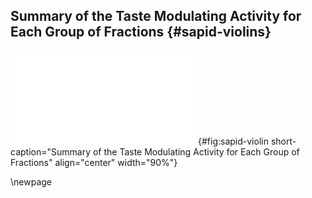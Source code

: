 ## Summary of the Taste Modulating Activity for Each Group of Fractions {#sapid-violins}

![**Summary of the Taste Modulating Activity for Each Group of Fractions.** The values correspond to the score given to the Chasselas sample tasted after fractions tasting in comparison to the one tasted before fractions. In panel A, variations are grouped by experiment with taste as variable. In panel B, variations are grouped by taste with experiment as variable.](images/sapid-violins.pdf "sapid-violin"){#fig:sapid-violin short-caption="Summary of the Taste Modulating Activity for Each Group of Fractions" align="center" width="90%"}

\newpage